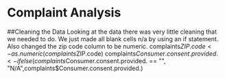 # Complaint Analysis

##Cleaning the Data
Looking at the data there was very little cleaning that we needed to do. We just made all blank cells n/a by using an if statement. Also changed the zip code column to be numeric. 
complaints$ZIP.code <- as.numeric(complaints$ZIP.code)
complaints$Consumer.consent.provided. <- ifelse(complaints$Consumer.consent.provided. == "", "N/A",complaints$Consumer.consent.provided.)